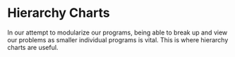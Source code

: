 # Hierarchy Charts

In our attempt to modularize our programs, being able to break up and view our problems
as smaller individual programs is vital. This is where hierarchy charts are useful.

